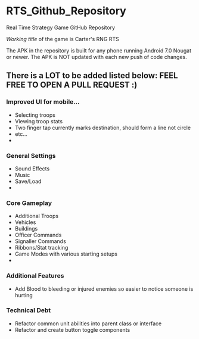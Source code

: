 # RTS_Github_Repository
 Real Time Strategy Game GitHub Repository
 
 *Working title* of the game is Carter's RNG RTS

The APK in the repository is built for any phone running Android 7.0 Nougat or newer.
The APK is NOT updated with each new push of code changes.


## There is a LOT to be added listed below: FEEL FREE TO OPEN A PULL REQUEST :)    


### Improved UI for mobile...      
 - Selecting troops    
 - Viewing troop stats    
 - Two finger tap currently marks destination, should form a line not circle
 - etc...    
 -    

### General Settings    
 - Sound Effects    
 - Music    
 - Save/Load    
 -    

### Core Gameplay    
- Additional Troops    
- Vehicles    
- Buildings    
- Officer Commands    
- Signaller Commands    
- Ribbons/Stat tracking    
- Game Modes with various starting setups   
-    

### Additional Features
- Add Blood to bleeding or injured enemies so easier to notice someone is hurting


### Technical Debt
- Refactor common unit abilities into parent class or interface   
- Refactor and create button toggle components 
